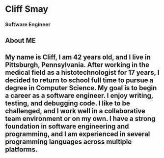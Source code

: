 <h1> Cliff Smay </h1>
<h3> Software Engineer </h3>

<h2> About ME <h2>

<p> My name is Cliff, I am 42 years old, and I live in Pittsburgh, Pennsylvania. After working in the medical field as a histotechnologist for 17 years, I decided to return to school full time to pursue a degree in Computer Science. My goal is to begin a career as a software engineer. I enjoy writing, testing, and debugging code. I like to be challenged, and I work well in a collaborative team environment or on my own. I have a strong foundation in software engineering and programming, and I am experienced in several programming languages across multiple platforms. </p>  



